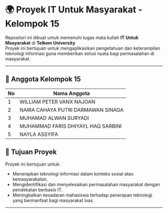 # 🌍 Proyek IT Untuk Masyarakat - Kelompok 15

Repositori ini dibuat untuk memenuhi tugas mata kuliah **IT Untuk Masyarakat** di **Telkom University**.  
Proyek ini bertujuan untuk mengaplikasikan pengetahuan dan keterampilan teknologi informasi guna memberikan solusi nyata bagi permasalahan di masyarakat.

---

## 👥 Anggota Kelompok 15

| No | Nama Anggota                       | 
|----|------------------------------------|
| 1  | WILLIAM PETER VANX NAJOAN          |
| 2  | NAIRA CAHAYA PUTRI DARMAWAN SINAGA |
| 3  | MUHAMAD ALWAN SURYADI              |
| 4  | MUHAMMAD FARIS DHIYAYL HAQ SARBINI |
| 5  | NAYLA ASSYIFA                      |


## 🎯 Tujuan Proyek

Proyek ini bertujuan untuk:
- Menerapkan teknologi informasi dalam konteks sosial atau kemasyarakatan.  
- Mengidentifikasi dan menyelesaikan permasalahan masyarakat dengan pendekatan berbasis IT.  
- Meningkatkan kesadaran mahasiswa terhadap penerapan teknologi yang bermanfaat bagi masyarakat luas.  

---
